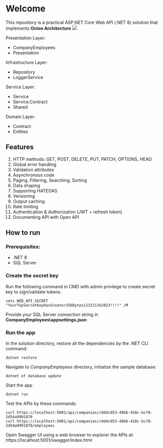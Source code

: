 # Welcome
This repository is a practical ASP.NET Core Web API (.NET 8) solution that implements **Onion Architecture**
![](https://code-maze.com/wp-content/uploads/2021/07/onion_architecture.jpeg)

Presentation Layer:
 - CompanyEmployees
 - Presentation

Infrastructure Layer:
 - Repository
 - LoggerService
 
Service Layer:
 - Service
 - Service.Contract
 - Shared

Domain Layer:
 - Contract
 - Entities

## Features

 1. HTTP methods: GET, POST, DELETE, PUT, PATCH, OPTIONS, HEAD
 2. Global error handling
 3. Validation attributes
 4. Asynchronous code
 5. Paging, Filtering, Searching, Sorting
 6. Data shaping
 7. Supporting HATEOAS
 8. Versioning
 9. Output caching
 10. Rate limiting
 11. Authentication & Authorization (JWT + refresh token)
 12. Documenting API with Open API

## How to run

### Prerequisites:
 - .NET 8
 - SQL Server
 ### Create the secret key
 Run the following command in CMD with admin privilege to create secret key to sign/validate tokens.

    setx WEB_API_SECRET "YourTopSecretKeyHasGreater256Bytes113211162023!!!!" /M

Provide your SQL Server connection string in **CompanyEmployees\appsettings.json**

### Run the app
In the solution directory, restore all the dependencies by the .NET CLI command:

    dotnet restore
Navigate to *CompanyEmployees* directory, initialize the sample database:

    dotnet ef database update

Start the app

    dotnet run

Test the APIs by these commands:

    curl https://localhost:5001/api/companies/c9d4c053-49b6-410c-bc78-2d54a9991870
    curl https://localhost:5001/api/companies/c9d4c053-49b6-410c-bc78-2d54a9991870/employees

Open Swagger UI using a web browser to explorer the APIs at: https://localhost:5001/swagger/index.html
